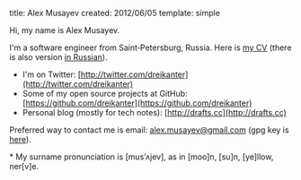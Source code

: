 title: Alex Musayev
created: 2012/06/05
template: simple

Hi, my name is Alex Musayev.

I'm a software engineer from Saint&#8209;Petersburg, Russia. Here is [my CV](/alexm-cv-en.pdf) (there is also version [in&nbsp;Russian](/alexm-cv-ru.pdf)).

* I'm on Twitter: [http://twitter.com/dreikanter](http://twitter.com/dreikanter)
* Some of my open source projects at GitHub: [https://github.com/dreikanter](https://github.com/dreikanter)
* Personal blog (mostly for tech notes): [http://drafts.cc](http://drafts.cc)

Preferred way to contact me is email: [alex.musayev@gmail.com](mailto:alex.musayev@gmail.com) (gpg key is [here](/gpg.html)).

<span class="text-muted">* My surname pronunciation is \[mus'&#652;jev\], as in [moo]n, [su]n, [ye]llow, ner[v]e.</span>
